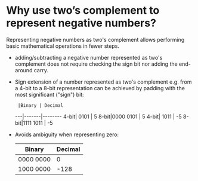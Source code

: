 # Why use two’s complement to represent negative numbers? #
Representing negative numbers as two's complement allows performing basic mathematical operations in fewer steps.
- adding/subtracting a negative number represented as two's complement does not require checking the sign bit nor adding the end-around carry.
- Sign extension of a number represented as two's complement e.g. from a 4-bit to a 8-bit representation can be achieved by padding with the most significant ("sign") bit:

	   |Binary | Decimal
	---|-------|--------
	4-bit|     0101 |  5
	8-bit|0000 0101 |  5
	4-bit|     1011 | -5
	8-bit|1111 1011 | -5  

- Avoids ambiguity when representing zero:

	Binary | Decimal
	-------|--------
	0000 0000 |    0
	1000 0000 | -128 
